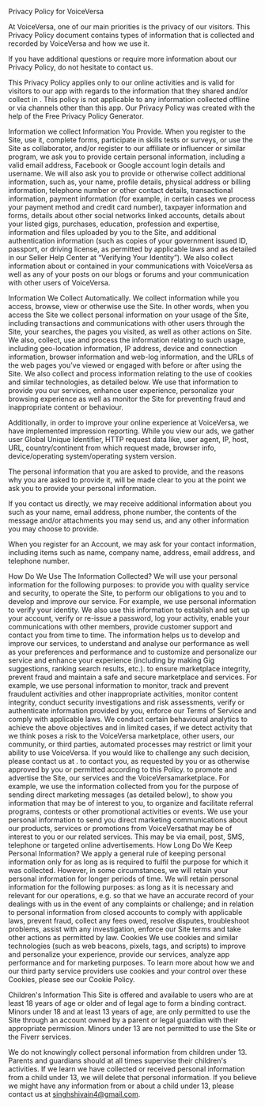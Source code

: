 Privacy Policy for VoiceVersa

At VoiceVersa, one of our main priorities is the privacy of our visitors. This Privacy Policy document contains types of information that is collected and recorded by VoiceVersa and how we use it.

If you have additional questions or require more information about our Privacy Policy, do not hesitate to contact us.

This Privacy Policy applies only to our online activities and is valid for visitors to our app with regards to the information that they shared and/or collect in . This policy is not applicable to any information collected offline or via channels other than this app. Our Privacy Policy was created with the help of the Free Privacy Policy Generator.

Information we collect
Information You Provide. When you register to the Site, use it, complete forms, participate in skills tests or surveys, or use the Site as collaborator, and/or register to our affiliate or influencer or similar program, we ask you to provide certain personal information, including a valid email address, Facebook or Google account login details and username. We will also ask you to provide or otherwise collect additional information, such as, your name, profile details, physical address or billing information, telephone number or other contact details, transactional information, payment information (for example, in certain cases we process your payment method and credit card number), taxpayer information and forms, details about other social networks linked accounts, details about your listed gigs, purchases, education, profession and expertise, information and files uploaded by you to the Site, and additional authentication information (such as copies of your government issued ID, passport, or driving license, as permitted by applicable laws and as detailed in our Seller Help Center at “Verifying Your Identity”). We also collect information about or contained in your communications with VoiceVersa as well as any of your posts on our blogs or forums and your communication with other users of VoiceVersa.

Information We Collect Automatically. We collect information while you access, browse, view or otherwise use the Site. In other words, when you access the Site we collect personal information on your usage of the Site, including transactions and communications with other users through the Site, your searches, the pages you visited, as well as other actions on Site. We also, collect, use and process the information relating to such usage, including geo-location information, IP address, device and connection information, browser information and web-log information, and the URLs of the web pages you’ve viewed or engaged with before or after using the Site. We also collect and process information relating to the use of cookies and similar technologies, as detailed below. We use that information to provide you our services, enhance user experience, personalize your browsing experience as well as monitor the Site for preventing fraud and inappropriate content or behaviour.

Additionally, in order to improve your online experience at VoiceVersa, we have implemented impression reporting. While you view our ads, we gather user Global Unique Identifier, HTTP request data like, user agent, IP, host, URL, country/continent from which request made, browser info, device/operating system/operating system version.

The personal information that you are asked to provide, and the reasons why you are asked to provide it, will be made clear to you at the point we ask you to provide your personal information.

If you contact us directly, we may receive additional information about you such as your name, email address, phone number, the contents of the message and/or attachments you may send us, and any other information you may choose to provide.

When you register for an Account, we may ask for your contact information, including items such as name, company name, address, email address, and telephone number.

How Do We Use The Information Collected?
We will use your personal information for the following purposes:
to provide you with quality service and security, to operate the Site, to perform our obligations to you and to develop and improve our service. For example, we use personal information to verify your identity. We also use this information to establish and set up your account, verify or re-issue a password, log your activity, enable your communications with other members, provide customer support and contact you from time to time. The information helps us to develop and improve our services, to understand and analyse our performance as well as your preferences and performance and to customize and personalize our service and enhance your experience (including by making Gig suggestions, ranking search results, etc.).
to ensure marketplace integrity, prevent fraud and maintain a safe and secure marketplace and services. For example, we use personal information to monitor, track and prevent fraudulent activities and other inappropriate activities, monitor content integrity, conduct security investigations and risk assessments, verify or authenticate information provided by you, enforce our Terms of Service and comply with applicable laws. We conduct certain behavioural analytics to achieve the above objectives and in limited cases, if we detect activity that we think poses a risk to the VoiceVersa marketplace, other users, our community, or third parties, automated processes may restrict or limit your ability to use VoiceVersa. If you would like to challenge any such decision, please contact us at .
to contact you, as requested by you or as otherwise approved by you or permitted according to this Policy.
to promote and advertise the Site, our services and the VoiceVersamarketplace. For example, we use the information collected from you for the purpose of sending direct marketing messages (as detailed below), to show you information that may be of interest to you, to organize and facilitate referral programs, contests or other promotional activities or events.
We use your personal information to send you direct marketing communications about our products, services or promotions from VoiceVersathat may be of interest to you or our related services. This may be via email, post, SMS, telephone or targeted online advertisements.
How Long Do We Keep Personal Information?
We apply a general rule of keeping personal information only for as long as is required to fulfil the purpose for which it was collected. However, in some circumstances, we will retain your personal information for longer periods of time. We will retain personal information for the following purposes:
as long as it is necessary and relevant for our operations, e.g. so that we have an accurate record of your dealings with us in the event of any complaints or challenge; and
in relation to personal information from closed accounts to comply with applicable laws, prevent fraud, collect any fees owed, resolve disputes, troubleshoot problems, assist with any investigation, enforce our Site terms and take other actions as permitted by law.
Cookies
We use cookies and similar technologies (such as web beacons, pixels, tags, and scripts) to improve and personalize your experience, provide our services, analyze app performance and for marketing purposes. To learn more about how we and our third party service providers use cookies and your control over these Cookies, please see our Cookie Policy.

Children's Information
This Site is offered and available to users who are at least 18 years of age or older and of legal age to form a binding contract. Minors under 18 and at least 13 years of age, are only permitted to use the Site through an account owned by a parent or legal guardian with their appropriate permission. Minors under 13 are not permitted to use the Site or the Fiverr services.

We do not knowingly collect personal information from children under 13. Parents and guardians should at all times supervise their children's activities. If we learn we have collected or received personal information from a child under 13, we will delete that personal information. If you believe we might have any information from or about a child under 13, please contact us at singhshivain4@gmail.com.
